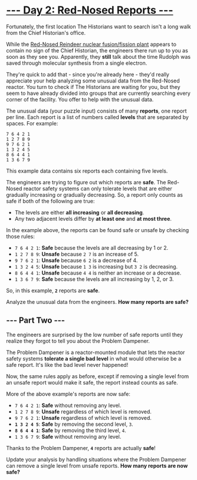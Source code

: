 # [--- Day 2: Red-Nosed Reports ---](https://adventofcode.com/2024/day/2)

Fortunately, the first location The Historians want to search isn't a long walk from the Chief Historian's office.

While the [Red-Nosed Reindeer nuclear fusion/fission plant](/2015/day/19) appears to contain no sign of the Chief Historian, the engineers there run up to you as soon as they see you. Apparently, they **still** talk about the time Rudolph was saved through molecular synthesis from a single electron.

They're quick to add that - since you're already here - they'd really appreciate your help analyzing some unusual data from the Red-Nosed reactor. You turn to check if The Historians are waiting for you, but they seem to have already divided into groups that are currently searching every corner of the facility. You offer to help with the unusual data.

The unusual data (your puzzle input) consists of many **reports**, one report per line. Each report is a list of numbers called **levels** that are separated by spaces. For example:

<pre><code>7 6 4 2 1
1 2 7 8 9
9 7 6 2 1
1 3 2 4 5
8 6 4 4 1
1 3 6 7 9
</code></pre>

This example data contains six reports each containing five levels.

The engineers are trying to figure out which reports are **safe**. The Red-Nosed reactor safety systems can only tolerate levels that are either gradually increasing or gradually decreasing. So, a report only counts as safe if both of the following are true:

  - The levels are either **all increasing** or **all decreasing**.
  - Any two adjacent levels differ by **at least one** and **at most three**.

In the example above, the reports can be found safe or unsafe by checking those rules:

  - `7 6 4 2 1`: **Safe** because the levels are all decreasing by 1 or 2.
  - `1 2 7 8 9`: **Unsafe** because `2 7` is an increase of 5.
  - `9 7 6 2 1`: **Unsafe** because `6 2` is a decrease of 4.
  - `1 3 2 4 5`: **Unsafe** because `1 3` is increasing but `3 2` is decreasing.
  - `8 6 4 4 1`: **Unsafe** because `4 4` is neither an increase or a decrease.
  - `1 3 6 7 9`: **Safe** because the levels are all increasing by 1, 2, or 3.

So, in this example, **`2`** reports are **safe**.

Analyze the unusual data from the engineers. **How many reports are safe?**

## --- Part Two ---

The engineers are surprised by the low number of safe reports until they realize they forgot to tell you about the Problem Dampener.

The Problem Dampener is a reactor-mounted module that lets the reactor safety systems **tolerate a single bad level** in what would otherwise be a safe report. It's like the bad level never happened!

Now, the same rules apply as before, except if removing a single level from an unsafe report would make it safe, the report instead counts as safe.

More of the above example's reports are now safe:

  - `7 6 4 2 1`: **Safe** without removing any level.
  - `1 2 7 8 9`: **Unsafe** regardless of which level is removed.
  - `9 7 6 2 1`: **Unsafe** regardless of which level is removed.
  - **`1 3 2 4 5`**: **Safe** by removing the second level, `3`.
  - **`8 6 4 4 1`**: **Safe** by removing the third level, `4`.
  - `1 3 6 7 9`: **Safe** without removing any level.

Thanks to the Problem Dampener, **`4`** reports are actually **safe**!

Update your analysis by handling situations where the Problem Dampener can remove a single level from unsafe reports. **How many reports are now safe?**
